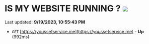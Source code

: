 # IS MY WEBSITE RUNNING ? [![](https://img.shields.io/static/v1?label=Sponsor&message=%E2%9D%A4&logo=GitHub&color=%23fe8e86)](https://github.com/sponsors/<username>)

Last updated: **9/19/2023, 10:55:43 PM**

- `GET` [https://youssefservice.me](https://youssefservice.me) - **Up** (992ms)
